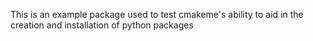 This is an example package used to test cmakeme's ability to aid in the creation and installation of python packages

